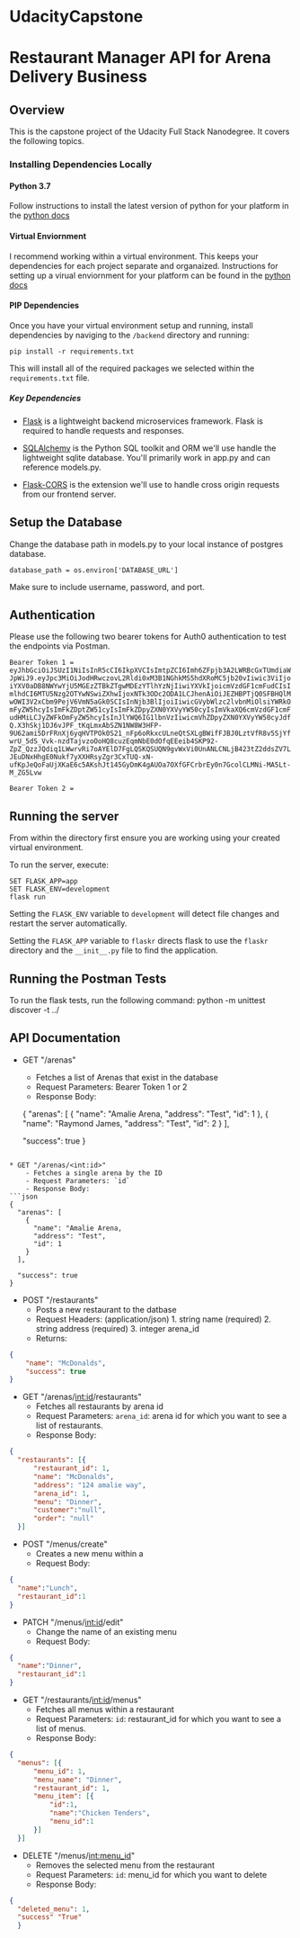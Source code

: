 # UdacityCapstone
 
# Restaurant Manager API for Arena Delivery Business

## Overview
This is the capstone project of the Udacity Full Stack Nanodegree. It covers the following topics. 

### Installing Dependencies Locally

#### Python 3.7

Follow instructions to install the latest version of python for your platform in the [python docs](https://docs.python.org/3/using/unix.html#getting-and-installing-the-latest-version-of-python)

#### Virtual Enviornment

I recommend working within a virtual environment. This keeps your dependencies for each project separate and organaized. Instructions for setting up a virual enviornment for your platform can be found in the [python docs](https://packaging.python.org/guides/installing-using-pip-and-virtual-environments/)

#### PIP Dependencies

Once you have your virtual environment setup and running, install dependencies by naviging to the `/backend` directory and running:

```
pip install -r requirements.txt
```

This will install all of the required packages we selected within the `requirements.txt` file.

##### Key Dependencies

- [Flask](http://flask.pocoo.org/)  is a lightweight backend microservices framework. Flask is required to handle requests and responses.

- [SQLAlchemy](https://www.sqlalchemy.org/) is the Python SQL toolkit and ORM we'll use handle the lightweight sqlite database. You'll primarily work in app.py and can reference models.py. 

- [Flask-CORS](https://flask-cors.readthedocs.io/en/latest/#) is the extension we'll use to handle cross origin requests from our frontend server. 

## Setup the Database
Change the database path in models.py to your local instance of postgres database. 

`database_path = os.environ['DATABASE_URL']`

Make sure to include username, password, and port. 

## Authentication

Please use the following two bearer tokens for Auth0 authentication to test the endpoints via Postman. 

`Bearer Token 1 = eyJhbGciOiJSUzI1NiIsInR5cCI6IkpXVCIsImtpZCI6Imh6ZFpjb3A2LWRBcGxTUmdiaWJpWiJ9.eyJpc3MiOiJodHRwczovL2Rldi0xM3B1NGhkMS5hdXRoMC5jb20vIiwic3ViIjoiYXV0aDB8NWYwYjU5MGEzZTBkZTgwMDEzYTlhYzNjIiwiYXVkIjoicmVzdGF1cmFudCIsImlhdCI6MTU5Nzg2OTYwNSwiZXhwIjoxNTk3ODc2ODA1LCJhenAiOiJEZHBPTjQ0SFBHQlMwOWI3V2xCbm9PejV6VmN5aGk0SCIsInNjb3BlIjoiIiwicGVybWlzc2lvbnMiOlsiYWRkOmFyZW5hcyIsImFkZDptZW51cyIsImFkZDpyZXN0YXVyYW50cyIsImVkaXQ6cmVzdGF1cmFudHMiLCJyZWFkOmFyZW5hcyIsInJlYWQ6IG1lbnVzIiwicmVhZDpyZXN0YXVyYW50cyJdfQ.X3hSkj1DJ6vJPF_tKqLmxAbSZN1NW8W3HFP-9U62ami5DrFRnXj6yqHVTPOk0S21_nFp6oRkxcULneQtSXLgBWifFJBJ0LztVfR8v5SjYfwrU_5dS_Vvk-nzdTajvzoOoHQ8cuzEqmNbE0dOfqEEeib4SKP92-ZpZ_QzzJQdiq1LWwrvRi7oAYElD7FgLQSKQSUQN9gvWxVi0UnANLCNLjB423tZ2ddsZV7LJEuDNxHhgE0Nukf7yXXHRsyZgr3CxTUQ-xN-ufKpJeQoFaUjXKaE6c5AKshJt145GyDmK4gAUOa7OXfGFCrbrEy0n7GcolCLMNi-MA5Lt-M_ZG5Lvw`

`Bearer Token 2 =`


## Running the server

From within the directory first ensure you are working using your created virtual environment.

To run the server, execute:

```
SET FLASK_APP=app
SET FLASK_ENV=development
flask run
```

Setting the `FLASK_ENV` variable to `development` will detect file changes and restart the server automatically.

Setting the `FLASK_APP` variable to `flaskr` directs flask to use the `flaskr` directory and the `__init__.py` file to find the application. 

## Running the Postman Tests


To run the flask tests, run the following command:
python -m unittest discover -t ../

## API Documentation

* GET "/arenas"
    - Fetches a list of Arenas that exist in the database
    - Request Parameters: Bearer Token 1 or 2
    - Response Body:
    
    {
  "arenas": [
    {
      "name": "Amalie Arena,
      "address": "Test",
      "id": 1
    },
    {
      "name": "Raymond James,
      "address": "Test",
      "id": 2
    }
  ],
  
  "success": true
}

```

* GET "/arenas/<int:id>"
    - Fetches a single arena by the ID
    - Request Parameters: `id` 
    - Response Body:
```json
{
  "arenas": [
    {
      "name": "Amalie Arena,
      "address": "Test",
      "id": 1
    }
  ],
  
  "success": true
}
```

* POST "/restaurants"
    - Posts a new restaurant to the datbase
    - Request Headers: (application/json) 1. string name (required) 2. string address (required) 3. integer arena_id
    - Returns:
```json
{
    "name": "McDonalds",
    "success": true
}
```

* GET "/arenas/<int:id>/restaurants"
    - Fetches all restaurants by arena id
    - Request Parameters: `arena_id`: arena id for which you want to see a list of restaurants.
    - Response Body:
```json
{
  "restaurants": [{
      "restaurant_id": 1,
      "name": "McDonalds",
      "address": "124 amalie way",
      "arena_id": 1,
      "menu": "Dinner",
      "customer":"null",
      "order": "null"
  }]
```

* POST "/menus/create"
    - Creates a new menu within a
    - Request Body:
```json
{
  "name":"Lunch",
  "restaurant_id":1
}
```

* PATCH "/menus/<int:id>/edit"
    - Change the name of an existing menu
    - Request Body:
```json
{
  "name":"Dinner",
  "restaurant_id":1
}
```
* GET "/restaurants/<int:id>/menus"
    - Fetches all menus within a restaurant
    - Request Parameters: `id`: restaurant_id for which you want to see a list of menus.
    - Response Body:
```json
{
  "menus": [{
      "menu_id": 1,
      "menu_name": "Dinner",
      "restaurant_id": 1,
      "menu_item": [{
          "id":1,
          "name":"Chicken Tenders",
          "menu_id":1
      }]
  }]
```
* DELETE "/menus/<int:menu_id>"
    - Removes the selected menu from the restaurant
    - Request Parameters: `id`: menu_id for which you want to delete
    - Response Body:
```json
{
  "deleted_menu": 1,
  "success" "True"
  }
```


